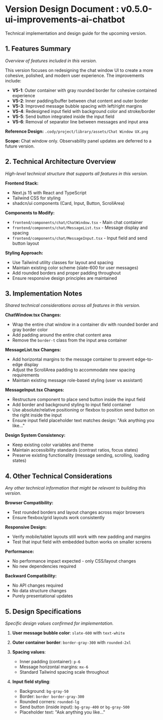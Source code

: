 # Version Design Document : v0.5.0-ui-improvements-ai-chatbot
Technical implementation and design guide for the upcoming version.

## 1. Features Summary
_Overview of features included in this version._

This version focuses on redesigning the chat window UI to create a more cohesive, polished, and modern user experience. The improvements include:

- **V5-1**: Outer container with gray rounded border for cohesive contained experience
- **V5-2**: Inner padding/buffer between chat content and outer border
- **V5-3**: Improved message bubble spacing with left/right margins
- **V5-4**: Redesigned input field with background color and stroke/border
- **V5-5**: Send button integrated inside the input field
- **V5-6**: Removal of separator line between messages and input area

**Reference Design:** `.cody/project/library/assets/Chat Window UX.png`

**Scope:** Chat window only. Observability panel updates are deferred to a future version.

## 2. Technical Architecture Overview
_High-level technical structure that supports all features in this version._

**Frontend Stack:**
- Next.js 15 with React and TypeScript
- Tailwind CSS for styling
- shadcn/ui components (Card, Input, Button, ScrollArea)

**Components to Modify:**
- `frontend/components/chat/ChatWindow.tsx` - Main chat container
- `frontend/components/chat/MessageList.tsx` - Message display and spacing
- `frontend/components/chat/MessageInput.tsx` - Input field and send button layout

**Styling Approach:**
- Use Tailwind utility classes for layout and spacing
- Maintain existing color scheme (slate-600 for user messages)
- Add rounded borders and proper padding throughout
- Ensure responsive design principles are maintained

## 3. Implementation Notes
_Shared technical considerations across all features in this version._

**ChatWindow.tsx Changes:**
- Wrap the entire chat window in a container div with rounded border and gray border color
- Add padding around the entire chat content area
- Remove the `border-t` class from the input area container

**MessageList.tsx Changes:**
- Add horizontal margins to the message container to prevent edge-to-edge display
- Adjust the ScrollArea padding to accommodate new spacing requirements
- Maintain existing message role-based styling (user vs assistant)

**MessageInput.tsx Changes:**
- Restructure component to place send button inside the input field
- Add border and background styling to input field container
- Use absolute/relative positioning or flexbox to position send button on the right inside the input
- Ensure input field placeholder text matches design: "Ask anything you like..."

**Design System Consistency:**
- Keep existing color variables and theme
- Maintain accessibility standards (contrast ratios, focus states)
- Preserve existing functionality (message sending, scrolling, loading states)

## 4. Other Technical Considerations
_Any other technical information that might be relevant to building this version._

**Browser Compatibility:**
- Test rounded borders and layout changes across major browsers
- Ensure flexbox/grid layouts work consistently

**Responsive Design:**
- Verify mobile/tablet layouts still work with new padding and margins
- Test that input field with embedded button works on smaller screens

**Performance:**
- No performance impact expected - only CSS/layout changes
- No new dependencies required

**Backward Compatibility:**
- No API changes required
- No data structure changes
- Purely presentational updates

## 5. Design Specifications
_Specific design values confirmed for implementation._

1. **User message bubble color**: `slate-600` with `text-white`

2. **Outer container border**: `border-gray-300` with `rounded-2xl`

3. **Spacing values**:
   - Inner padding (container): `p-6`
   - Message horizontal margins: `mx-6`
   - Standard Tailwind spacing scale throughout

4. **Input field styling**:
   - Background: `bg-gray-50`
   - Border: `border border-gray-300`
   - Rounded corners: `rounded-lg`
   - Send button (inside input): `bg-gray-400` or `bg-gray-500`
   - Placeholder text: "Ask anything you like..."

